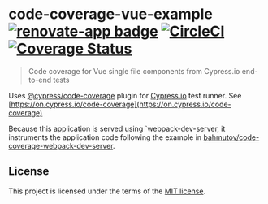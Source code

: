 # code-coverage-vue-example [![renovate-app badge][renovate-badge]][renovate-app] [![CircleCI](https://circleci.com/gh/bahmutov/code-coverage-vue-example/tree/master.svg?style=svg)](https://circleci.com/gh/bahmutov/code-coverage-vue-example/tree/master) [![Coverage Status](https://coveralls.io/repos/github/bahmutov/code-coverage-vue-example/badge.svg)](https://coveralls.io/github/bahmutov/code-coverage-vue-example)
> Code coverage for Vue single file components from Cypress.io end-to-end tests

Uses [@cypress/code-coverage](https://github.com/cypress-io/code-coverage) plugin for [Cypress.io](https://www.cypress.io) test runner. See [https://on.cypress.io/code-coverage](https://on.cypress.io/code-coverage)

Because this application is served using `webpack-dev-server, it instruments the application code following the example in [bahmutov/code-coverage-webpack-dev-server](https://github.com/bahmutov/code-coverage-webpack-dev-server).

## License

This project is licensed under the terms of the [MIT license](/LICENSE.md).

[renovate-badge]: https://img.shields.io/badge/renovate-app-blue.svg
[renovate-app]: https://renovateapp.com/
